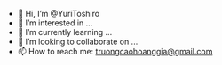 - 👋 Hi, I’m @YuriToshiro
- 👀 I’m interested in ...
- 🌱 I’m currently learning ...
- 💞️ I’m looking to collaborate on ...
- 📫 How to reach me: truongcaohoanggia@gmail.com

